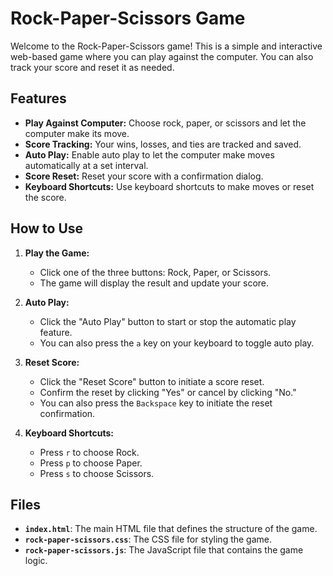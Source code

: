 # Rock-Paper-Scissors Game

Welcome to the Rock-Paper-Scissors game! This is a simple and interactive web-based game where you can play against the computer. You can also track your score and reset it as needed.

## Features

- **Play Against Computer:** Choose rock, paper, or scissors and let the computer make its move.
- **Score Tracking:** Your wins, losses, and ties are tracked and saved.
- **Auto Play:** Enable auto play to let the computer make moves automatically at a set interval.
- **Score Reset:** Reset your score with a confirmation dialog.
- **Keyboard Shortcuts:** Use keyboard shortcuts to make moves or reset the score.

## How to Use

1. **Play the Game:**
   - Click one of the three buttons: Rock, Paper, or Scissors.
   - The game will display the result and update your score.

2. **Auto Play:**
   - Click the "Auto Play" button to start or stop the automatic play feature.
   - You can also press the `a` key on your keyboard to toggle auto play.

3. **Reset Score:**
   - Click the "Reset Score" button to initiate a score reset.
   - Confirm the reset by clicking "Yes" or cancel by clicking "No."
   - You can also press the `Backspace` key to initiate the reset confirmation.

4. **Keyboard Shortcuts:**
   - Press `r` to choose Rock.
   - Press `p` to choose Paper.
   - Press `s` to choose Scissors.

## Files

- **`index.html`**: The main HTML file that defines the structure of the game.
- **`rock-paper-scissors.css`**: The CSS file for styling the game.
- **`rock-paper-scissors.js`**: The JavaScript file that contains the game logic.

